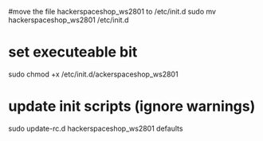 #move the file hackerspaceshop_ws2801 to /etc/init.d 
sudo mv hackerspaceshop_ws2801 /etc/init.d

# set executeable bit
sudo chmod +x /etc/init.d/ackerspaceshop_ws2801

# update init scripts (ignore warnings)
sudo update-rc.d hackerspaceshop_ws2801 defaults
